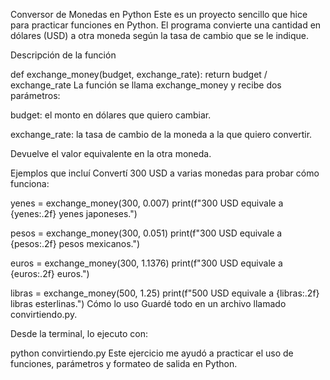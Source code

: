 Conversor de Monedas en Python
Este es un proyecto sencillo que hice para practicar funciones en Python. El programa convierte una cantidad en dólares (USD) a otra moneda según la tasa de cambio que se le indique.

Descripción de la función

def exchange_money(budget, exchange_rate):
    return budget / exchange_rate
La función se llama exchange_money y recibe dos parámetros:

budget: el monto en dólares que quiero cambiar.

exchange_rate: la tasa de cambio de la moneda a la que quiero convertir.

Devuelve el valor equivalente en la otra moneda.

Ejemplos que incluí
Convertí 300 USD a varias monedas para probar cómo funciona:

yenes = exchange_money(300, 0.007)
print(f"300 USD equivale a {yenes:.2f} yenes japoneses.")

pesos = exchange_money(300, 0.051)
print(f"300 USD equivale a {pesos:.2f} pesos mexicanos.")

euros = exchange_money(300, 1.1376)
print(f"300 USD equivale a {euros:.2f} euros.")

libras = exchange_money(500, 1.25)
print(f"500 USD equivale a {libras:.2f} libras esterlinas.")
Cómo lo uso
Guardé todo en un archivo llamado convirtiendo.py.

Desde la terminal, lo ejecuto con:

python convirtiendo.py
Este ejercicio me ayudó a practicar el uso de funciones, parámetros y formateo de salida en Python.